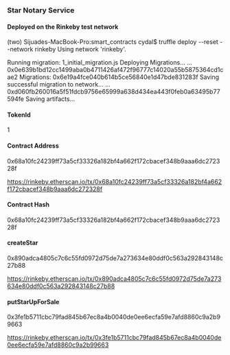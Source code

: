 
### Star Notary Service 


#### Deployed on the Rinkeby test network




(two) Sijuades-MacBook-Pro:smart_contracts cydal$ truffle deploy --reset --network rinkeby
Using network 'rinkeby'.

Running migration: 1_initial_migration.js
  Deploying Migrations...
  ... 0x0e639b1bd12cc1499aba0b4711426af472f96777c14020a55b5875364cd1cae2
  Migrations: 0x6e19a4fce040b614b5ce56840e1d47bde831283f
Saving successful migration to network...
  ... 0xd060fb260016a5f51fdcb9756e65999a638d434ea443f0feb0a63495b77594fe
Saving artifacts...



#### TokenId
1

#### Contract Address

0x68a10fc24239ff73a5cf33326a182bf4a662f172cbacef348b9aaa6dc272328f

https://rinkeby.etherscan.io/tx/0x68a10fc24239ff73a5cf33326a182bf4a662f172cbacef348b9aaa6dc272328f




#### Contract Hash



0x68a10fc24239ff73a5cf33326a182bf4a662f172cbacef348b9aaa6dc272328f



#### createStar

0x890adca4805c7c6c55fd0972d75de7a273634e80ddf0c563a292843148c27b88


https://rinkeby.etherscan.io/tx/0x890adca4805c7c6c55fd0972d75de7a273634e80ddf0c563a292843148c27b88



#### putStarUpForSale

0x3fe1b5711cbc79fad845b67ec8a4b0040de0ee6ecfa59e7afd8860c9a2b99663


https://rinkeby.etherscan.io/tx/0x3fe1b5711cbc79fad845b67ec8a4b0040de0ee6ecfa59e7afd8860c9a2b99663